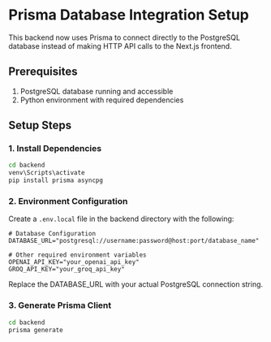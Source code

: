 # Prisma Database Integration Setup

This backend now uses Prisma to connect directly to the PostgreSQL database instead of making HTTP API calls to the Next.js frontend.

## Prerequisites

1. PostgreSQL database running and accessible
2. Python environment with required dependencies

## Setup Steps

### 1. Install Dependencies

```bash
cd backend
venv\Scripts\activate
pip install prisma asyncpg
```

### 2. Environment Configuration

Create a `.env.local` file in the backend directory with the following:

```env
# Database Configuration
DATABASE_URL="postgresql://username:password@host:port/database_name"

# Other required environment variables
OPENAI_API_KEY="your_openai_api_key"
GROQ_API_KEY="your_groq_api_key"
```

Replace the DATABASE_URL with your actual PostgreSQL connection string.

### 3. Generate Prisma Client

```bash
cd backend
prisma generate
```
